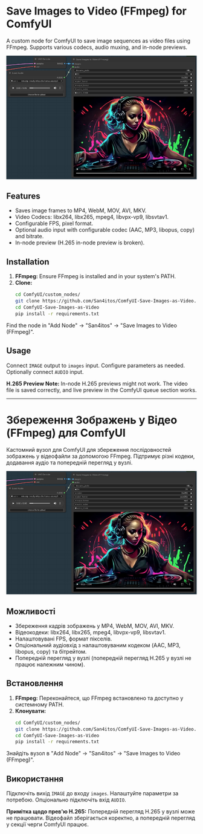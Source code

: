 # Save Images to Video (FFmpeg) for ComfyUI

A custom node for ComfyUI to save image sequences as video files using FFmpeg. Supports various codecs, audio muxing, and in-node previews.

![Save Images to Video (FFmpeg)](./screenshots/screenshot.png)

## Features

*   Saves image frames to MP4, WebM, MOV, AVI, MKV.
*   Video Codecs: libx264, libx265, mpeg4, libvpx-vp9, libsvtav1.
*   Configurable FPS, pixel format.
*   Optional audio input with configurable codec (AAC, MP3, libopus, copy) and bitrate.
*   In-node preview (H.265 in-node preview is broken).

## Installation

1.  **FFmpeg:** Ensure FFmpeg is installed and in your system's PATH.
2.  **Clone:**
    ```bash
    cd ComfyUI/custom_nodes/
    git clone https://github.com/San4itos/ComfyUI-Save-Images-as-Video.git 
    cd ComfyUI-Save-Images-as-Video
    pip install -r requirements.txt
    ```
Find the node in "Add Node" -> "San4itos" -> "Save Images to Video (FFmpeg)".

## Usage
Connect `IMAGE` output to `images` input. Configure parameters as needed. Optionally connect `AUDIO` input.

**H.265 Preview Note:** In-node H.265 previews might not work. The video file is saved correctly, and live preview in the ComfyUI queue section works.

---

# Збереження Зображень у Відео (FFmpeg) для ComfyUI

Кастомний вузол для ComfyUI для збереження послідовностей зображень у відеофайли за допомогою FFmpeg. Підтримує різні кодеки, додавання аудіо та попередній перегляд у вузлі.

![Save Images to Video (FFmpeg)](./screenshots/screenshot.png)

## Можливості

*   Збереження кадрів зображень у MP4, WebM, MOV, AVI, MKV.
*   Відеокодеки: libx264, libx265, mpeg4, libvpx-vp9, libsvtav1.
*   Налаштовувані FPS, формат пікселів.
*   Опціональний аудіовхід з налаштовуваним кодеком (AAC, MP3, libopus, copy) та бітрейтом.
*   Попередній перегляд у вузлі (попередній перегляд H.265 у вузлі не працює належним чином).

## Встановлення

1.  **FFmpeg:** Переконайтеся, що FFmpeg встановлено та доступно у системному PATH.
2.  **Клонувати:**
    ```bash
    cd ComfyUI/custom_nodes/
    git clone https://github.com/San4itos/ComfyUI-Save-Images-as-Video.git 
    cd ComfyUI-Save-Images-as-Video
    pip install -r requirements.txt
    ```
Знайдіть вузол в "Add Node" -> "San4itos" -> "Save Images to Video (FFmpeg)".

## Використання
Підключіть вихід `IMAGE` до входу `images`. Налаштуйте параметри за потребою. Опціонально підключіть вхід `AUDIO`.

**Примітка щодо прев'ю H.265:** Попередній перегляд H.265 у вузлі може не працювати. Відеофайл зберігається коректно, а попередній перегляд у секції черги ComfyUI працює.
